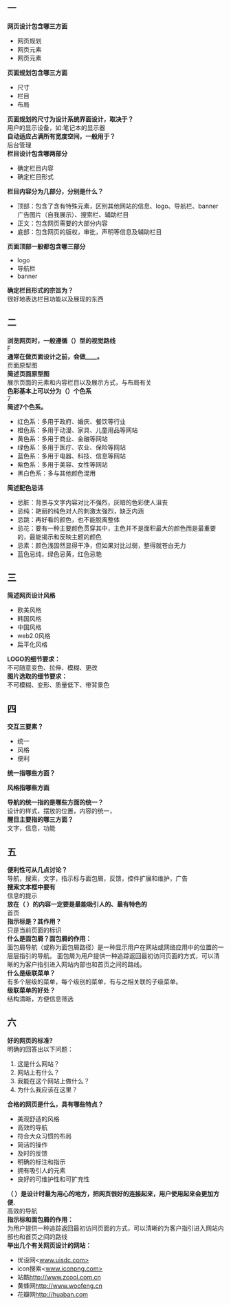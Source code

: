 ## 一
**网页设计包含哪三方面**  
- 网页规划
- 网页元素
- 网页元素

**页面规划包含哪三方面**  
- 尺寸
- 栏目
- 布局

**页面规划的尺寸为设计系统界面设计，取决于？**  
用户的显示设备，如:笔记本的显示器  
**自动适应占满所有宽度空间，一般用于？**  
后台管理  
**栏目设计包含哪两部分**  
- 确定栏目内容
- 确定栏目形式

**栏目内容分为几部分，分别是什么？**  
- 顶部：包含了含有特殊元素，区别其他网站的信息、logo、导航栏、banner广告图片（自我展示）、搜索栏、辅助栏目
- 正文：包含网页需要的大部分内容
- 底部：包含网页的版权，审批，声明等信息及辅助栏目

**页面顶部一般都包含哪三部分**
- logo
- 导航栏
- banner

**确定栏目形式的宗旨为？**  
很好地表达栏目功能以及展现的东西

## 二
**浏览网页时，一般遵循（）型的视觉路线**  
F  
**通常在做页面设计之前，会做____。**  
页面原型图  
**简述页面原型图**  
展示页面的元素和内容栏目以及展示方式，与布局有关  
**色彩基本上可以分为（）个色系**  
7  
**简述7个色系。**  
- 红色系：多用于政府、婚庆、餐饮等行业
- 橙色系：多用于动漫、家具、儿童用品等网站
- 黄色系：多用于商业、金融等网站
- 绿色系：多用于医疗、农业、保险等网站
- 蓝色系：多用于电器、科技、信息等网站
- 紫色系：多用于美容、女性等网站
- 黑白色系：多与其他颜色混用

**简述配色忌讳**  
- 忌脏：背景与文字内容对比不强烈，灰暗的色彩使人沮丧
- 忌纯：艳丽的纯色对人的刺激太强烈，缺乏内涵
- 忌跳：再好看的颜色，也不能脱离整体
- 忌花：要有一种主要颜色贯穿其中，主色并不是面积最大的颜色而是最重要的，最能揭示和反映主题的颜色
- 忌素：颜色浅固然显得干净，但如果对比过弱，整得就苍白无力
- 蓝色忌纯，绿色忌黄，红色忌艳

## 三
**简述网页设计风格**  
- 欧美风格
- 韩国风格
- 中国风格
- web2.0风格
- 扁平化风格

**LOGO的细节要求：**  
不可随意变色、拉伸、模糊、更改  
**图片选取的细节要求：**  
不可模糊、变形、质量低下、带背景色  

## 四
**交互三要素？**  
- 统一
- 风格
- 便利

**统一指哪些方面？**  

**风格指哪些方面**  

**导航的统一指的是哪些方面的统一？**  
设计的样式，摆放的位置，内容的统一，  
**醒目主要指的哪三方面？**  
文字，信息，功能  
## 五
**便利性可从几点讨论？**  
导航，搜索，文字，指示标与面包屑，反馈，控件扩展和维护，广告  
**搜索文本框中要有**  
信息的提示  
**放在（ ）的内容一定要是最能吸引人的、最有特色的**  
首页  
**指示标是？其作用？**  
只是当前页面的标识  
**什么是面包屑？面包屑的作用：**  
面包屑导航（或称为面包屑路径）是一种显示用户在网站或网络应用中的位置的一层层指引的导航。
面包屑为用户提供一种追踪返回最初访问页面的方式，可以清晰的为客户指引进入网站内部也和首页之间的路线。  
**什么是级联菜单？**  
有多个层级的菜单，每个级别的菜单，有与之相关联的子级菜单。  
**级联菜单的好处？**  
结构清晰，方便信息筛选  
## 六
**好的网页的标准?**  
明确的回答出以下问题：
1. 这是什么网站？
2. 网站上有什么？
3. 我能在这个网站上做什么？
4. 为什么我应该在这里？

**合格的网页是什么，具有哪些特点？**  
- 美观舒适的风格
- 高效的导航
- 符合大众习惯的布局
- 简洁的操作
- 及时的反馈
- 明确的标注和指示
- 拥有吸引人的元素
- 良好的可维护性和可扩充性

**（ ）是设计时最为用心的地方，把网页很好的连接起来，用户使用起来会更加方便.**  
高效的导航  
**指示标和面包屑的作用：**  
为用户提供一种追踪返回最初访问页面的方式，可以清晰的为客户指引进入网站内部也和首页之间的路线  
**举出几个有关网页设计的网站：**  
- 优设网<www.uisdc.com>
- icon搜索<www.iconpng.com>
- 站酷<http://www.zcool.com.cn>
- 黄蜂网<http://www.woofeng.cn>
- 花瓣网<http://huaban.com>
